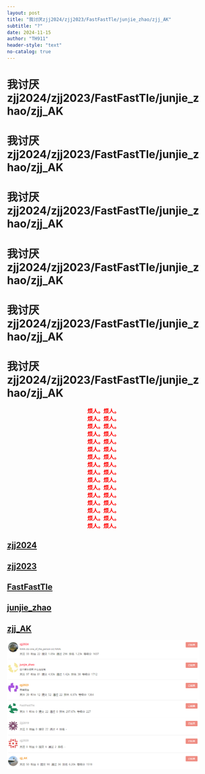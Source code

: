```yaml
---
layout: post
title: "我讨厌zjj2024/zjj2023/FastFastTle/junjie_zhao/zjj_AK"
subtitle: "?"
date: 2024-11-15
author: "TH911"
header-style: "text"
no-catalog: true
---
```


# 我讨厌zjj2024/zjj2023/FastFastTle/junjie_zhao/zjj_AK

# 我讨厌zjj2024/zjj2023/FastFastTle/junjie_zhao/zjj_AK

# 我讨厌zjj2024/zjj2023/FastFastTle/junjie_zhao/zjj_AK

# 我讨厌zjj2024/zjj2023/FastFastTle/junjie_zhao/zjj_AK

# 我讨厌zjj2024/zjj2023/FastFastTle/junjie_zhao/zjj_AK

# 我讨厌zjj2024/zjj2023/FastFastTle/junjie_zhao/zjj_AK

<div style="text-align: center;"><b style="color: red;">烦人。烦人。</b></div><div style="text-align: center;"><b style="color: red;">烦人。烦人。</b></div><div style="text-align: center;"><b style="color: red;">烦人。烦人。</b></div><div style="text-align: center;"><b style="color: red;">烦人。烦人。</b></div><div style="text-align: center;"><b style="color: red;">烦人。烦人。</b></div><div style="text-align: center;"><b style="color: red;">烦人。烦人。</b></div><div style="text-align: center;"><b style="color: red;">烦人。烦人。</b></div><div style="text-align: center;"><b style="color: red;">烦人。烦人。</b></div><div style="text-align: center;"><b style="color: red;">烦人。烦人。</b></div><div style="text-align: center;"><b style="color: red;">烦人。烦人。</b></div><div style="text-align: center;"><b style="color: red;">烦人。烦人。</b></div><div style="text-align: center;"><b style="color: red;">烦人。烦人。</b></div><div style="text-align: center;"><b style="color: red;">烦人。烦人。</b></div><div style="text-align: center;"><b style="color: red;">烦人。烦人。</b></div><div style="text-align: center;"><b style="color: red;">烦人。烦人。</b></div><div style="text-align: center;"><b style="color: red;">烦人。烦人。</b></div>

## [zjj2024](https://www.luogu.com.cn/user/1308283)

## [zjj2023](https://www.luogu.com.cn/user/1044326)

## [FastFastTle](https://www.luogu.com.cn/user/1517007)

## [junjie_zhao](https://www.luogu.com.cn/user/847051)

## [zjj_AK](https://www.luogu.com.cn/user/409829)

![](/img/2024/11/004.png)